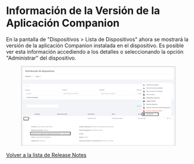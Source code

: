 # Información de la Versión de la Aplicación Companion

En la pantalla de "Dispositivos > Lista de Dispositivos" ahora se mostrará la versión de la aplicación Companion instalada en el dispositivo. Es posible ver esta información accediendo a los detalles o seleccionando la opción "Administrar" del dispositivo.

<figure><img src="../../.gitbook/assets/image (86).png" alt=""><figcaption></figcaption></figure>

[Volver a la lista de Release Notes](./)&#x20;

